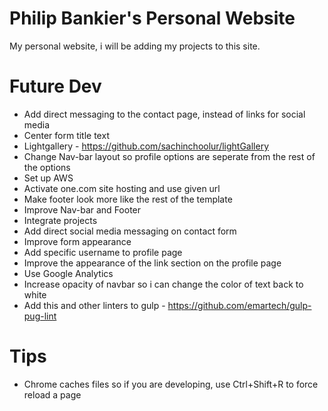 # Philip Bankier's Personal Website
My personal website, i will be adding my projects to this site.
# Future Dev
* Add direct messaging to the contact page, instead of links for social media
* Center form title text
* Lightgallery - https://github.com/sachinchoolur/lightGallery
* Change Nav-bar layout so profile options are seperate from the rest of the options
* Set up AWS
* Activate one.com site hosting and use given url
* Make footer look more like the rest of the template
* Improve Nav-bar and Footer
* Integrate projects 
* Add direct social media messaging on contact form 
* Improve form appearance
* Add specific username to profile page
* Improve the appearance of the link section on the profile page
* Use Google Analytics
* Increase opacity of navbar so i can change the color of text back to white
* Add this and other linters to gulp - https://github.com/emartech/gulp-pug-lint


# Tips
* Chrome caches files so if you are developing, use Ctrl+Shift+R to force reload a page